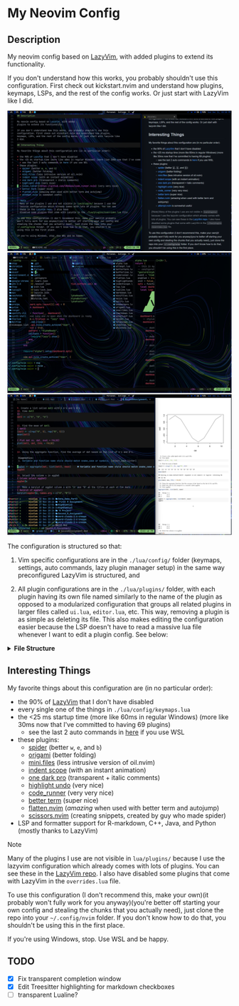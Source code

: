 
# My Neovim Config


## Description

My neovim config based on [LazyVim](https://www.lazyvim.org), with added plugins
to extend its functionality.

If you don't understand how this works, you probably shouldn't use this
configuration. First check out kickstart.nvim and understand how plugins,
keymaps, LSPs, and the rest of the config works. Or just start with LazyVim like
I did.

  ![markdown preview](./assets/image3.png)
  ![mini files](./assets/image1.png)
  ![r markdown](./assets/image2.png)

The configuration is structured so that:

1) Vim specific configurations are in the
  `./lua/config/` folder (keymaps, settings, auto commands, lazy plugin manager
  setup) in the same way preconfigured LazyVim is structured, and


2) All plugin configurations are in the `./lua/plugins/` folder, with each
plugin having its own file named similarly to the name of the plugin as
opposed to a modularized configuration that groups all related plugins in larger
files called `ui.lua`, `editor.lua`, etc. This way, removing a plugin is as
simple as deleting its file. This also makes editing the configuration easier
because the LSP doesn't have to read a massive lua file whenever I want to edit
a plugin config. See below:

<details>
  <summary><b>File Structure</b></summary>

```
.
├── ftplugin
│  └── java.lua
├── lua
│  ├── config
│  │  ├── autocmds.lua
│  │  ├── keymaps.lua
│  │  ├── lazy.lua
│  │  └── options.lua
│  └── plugins
│     ├── {allplugins}.lua
│     └── ...
├── init.lua
├── lazyvim.json
└── README.md
```

</details>


## Interesting Things

My favorite things about this configuration are (in no particular order):

* the 90% of [LazyVim](https://www.lazyvim.org) that I don't have disabled
* every single one of the things in `./lua/config/keymaps.lua`
* the <25 ms startup time (more like 60ms in regular Windows) (more like 30ms now that I've committed to having 69 plugins)
  * see the last 2 auto commands in [here](./lua/config/autocmds.lua) if you use WSL
* these plugins:
  * [spider](https://github.com/chrisgrieser/nvim-spider) (better `w`, `e`, and `b`)
  * [origami](https://github.com/chrisgrieser/nvim-origami) (better folding)
  * [mini.files](https://github.com/echasnovski/mini.files) (less intrusive version of oil.nvim)
  * [indent scope](https://github.com/echasnovski/mini.indentscope) (with an instant animation)
  * [one dark pro](https://github.com/olimorris/onedarkpro.nvim) (transparent + italic comments)
  * [highlight undo](https://github.com/tzachar/highlight-undo.nvim) (very nice)
  * [code_runner](https://github.com/CRAG666/code_runner.nvim) (very very nice)
  * [better term](https://github.com/CRAG666/betterTerm.nvim) (super nice)
  * [flatten.nvim](https://github.com/willothy/flatten.nvim) (*amazing* when used with better term and autojump)
  * [scissors.nvim](https://github.com/chrisgrieser/nvim-scissors#installation) (creating snippets, created by guy who made spider)
* LSP and formatter support for R-markdown, C++, Java, and Python (mostly thanks to LazyVim)

> [!Note]
> Many of the plugins I use are not visible in `lua/plugins/` because I use the
> lazyvim configuration which already comes with lots of plugins. You can see
> these in the [LazyVim repo](https://github.com/LazyVim/LazyVim). I also have
> disabled some plugins that come with LazyVim in the `overrides.lua` file.

To use this configuration (I don't recommend this, make your own)(it probably
won't fully work for you anyway)(you're better off starting your own config and
stealing the chunks that you actually need), just clone the repo into your
`~/.config/nvim` folder. If you don't know how to do that, you shouldn't be
using this in the first place.

If you're using Windows, stop. Use WSL and be happy.

## TODO

- [x] Fix transparent completion window
- [x] Edit Treesitter highlighting for markdown checkboxes
- [ ] transparent Lualine?
